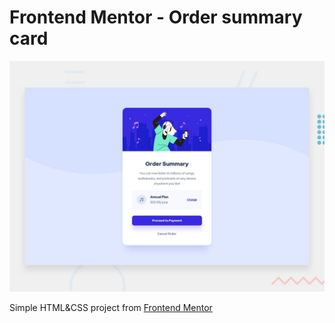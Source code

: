 # Frontend Mentor - Order summary card

![Design preview for the Order summary card coding challenge](./design/desktop-preview.jpg)
 
Simple HTML&CSS project from [Frontend Mentor](https://www.frontendmentor.io)
